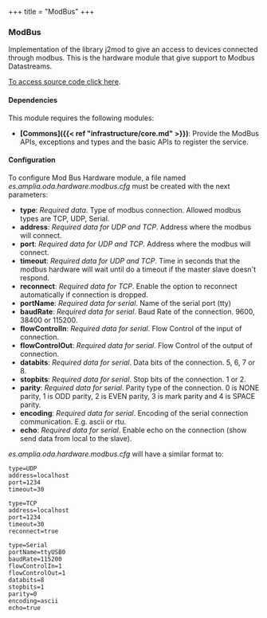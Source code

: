 +++
title = "ModBus"
+++

### ModBus

Implementation of the library j2mod to give an access to devices connected through modbus.
This is the hardware module that give support to Modbus Datastreams.

[To access source code click here](https://github.com/amplia-iiot/oda/tree/master/oda-hardware/modbus).

#### Dependencies

This module requires the following modules:

* __[Commons]({{< ref "infrastructure/core.md" >}})__: Provide the ModBus APIs, exceptions and types and the basic APIs to register the service.

#### Configuration

To configure Mod Bus Hardware module, a file named _es.amplia.oda.hardware.modbus.cfg_ must be created with the next parameters:

* __type__: _Required data_. Type of modbus connection. Allowed modbus types are TCP, UDP, Serial.
* __address__: _Required data for UDP and TCP_. Address where the modbus will connect.
* __port__: _Required data for UDP and TCP_. Address where the modbus will connect.
* __timeout__: _Required data for UDP and TCP_. Time in seconds that the modbus hardware will wait until do a timeout if the master slave doesn't respond.
* __reconnect__: _Required data for TCP_. Enable the option to reconnect automatically if connection is dropped.
* __portName__: _Required data for serial_. Name of the serial port (tty)
* __baudRate__: _Required data for serial_. Baud Rate of the connection. 9600, 38400 or 115200.
* __flowControlIn__: _Required data for serial_. Flow Control of the input of connection.
* __flowControlOut__: _Required data for serial_. Flow Control of the output of connection.
* __databits__: _Required data for serial_. Data bits of the connection. 5, 6, 7 or 8.
* __stopbits__: _Required data for serial_. Stop bits of the connection. 1 or 2.
* __parity__: _Required data for serial_. Parity type of the connection. 0 is NONE parity, 1 is ODD parity, 2 is EVEN parity,
3 is mark parity and 4 is SPACE parity.
* __encoding__: _Required data for serial_. Encoding of the serial connection communication. E.g. ascii or rtu.
* __echo__: _Required data for serial_. Enable echo on the connection (show send data from local to the slave).

_es.amplia.oda.hardware.modbus.cfg_ will have a similar format to:

```
type=UDP
address=localhost
port=1234
timeout=30
```

```
type=TCP
address=localhost
port=1234
timeout=30
reconnect=true
```

```
type=Serial
portName=ttyUSB0
baudRate=115200
flowControlIn=1
flowControlOut=1
databits=8
stopbits=1
parity=0
encoding=ascii
echo=true
```
